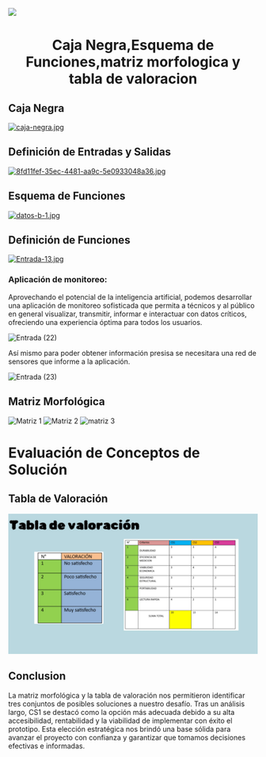 <p align="left">
  <img src="https://semanadelcannabis.cayetano.edu.pe/assets/img/logo-upch.png" width="200">
  <h1 align="center">Caja Negra,Esquema de Funciones,matriz morfologica y tabla de valoracion </h1>
</p>

## Caja Negra




[![caja-negra.jpg](https://i.postimg.cc/HxzS7cNb/caja-negra.jpg)](https://postimg.cc/0M6GTQPN)

## Definición de Entradas y Salidas 

[![8fd11fef-35ec-4481-aa9c-5e0933048a36.jpg](https://i.postimg.cc/pdSvdZSw/8fd11fef-35ec-4481-aa9c-5e0933048a36.jpg)](https://postimg.cc/cKf29Q0h)

## Esquema de Funciones

[![datos-b-1.jpg](https://i.postimg.cc/XNg53sWQ/datos-b-1.jpg)](https://postimg.cc/G9HtxJHy)

## Definición de Funciones

[![Entrada-13.jpg](https://i.postimg.cc/qRy4vs9J/Entrada-13.jpg)](https://postimg.cc/vgYpPVYk)

### Aplicación de monitoreo:

Aprovechando el potencial de la inteligencia artificial, podemos desarrollar una aplicación de monitoreo sofisticada que permita a técnicos y al público en general visualizar, transmitir, informar e interactuar con datos críticos, ofreciendo una experiencia óptima para todos los usuarios.

![Entrada (22)](https://github.com/lucero-zamora/Grupo3-FdD/assets/166184502/4426b857-6b7e-4b32-b963-188414859d03)

Así mismo para poder obtener información presisa se necesitara una red de sensores que informe a la aplicación.

![Entrada (23)](https://github.com/lucero-zamora/Grupo3-FdD/assets/166184502/f931aaa0-497c-427f-bdb9-afe6703e110e)

## Matriz Morfológica 




![Matriz 1](https://github.com/lucero-zamora/Grupo3-FdD/assets/165912612/8a52f766-61ce-46d5-88c5-8e6d59b0399e)
![Matriz 2](https://github.com/lucero-zamora/Grupo3-FdD/assets/165912612/f97b0427-811a-4dbb-bb2c-6f158ef57de9)
![matriz 3](https://github.com/lucero-zamora/Grupo3-FdD/assets/165912612/ce799db4-0b97-4e8e-955f-5a4852a5ea0f)




# Evaluación de Conceptos de Solución

## Tabla de Valoración
![](https://github.com/lucero-zamora/Grupo3-FdD/blob/main/FdD/IMAGENES/datos%20b.jpg)
## Conclusion
La matriz morfológica y la tabla de valoración nos permitieron identificar tres conjuntos de posibles soluciones a nuestro desafío. Tras un análisis largo, CS1 se destacó como la opción más adecuada debido a su alta accesibilidad, rentabilidad y la viabilidad de implementar con éxito el prototipo. Esta elección estratégica nos brindó una base sólida para avanzar el proyecto con confianza y garantizar que tomamos decisiones efectivas e informadas.


